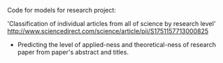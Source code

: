 Code for models for research project:

'Classification of individual articles from all of science by research level'
http://www.sciencedirect.com/science/article/pii/S1751157713000825

- Predicting the level of applied-ness and theoretical-ness of research paper from paper's abstract and titles.
